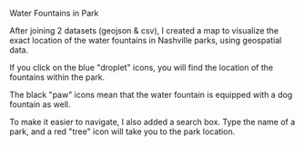 Water Fountains in Park

After joining 2 datasets (geojson & csv), I created a map to visualize the exact location of the water fountains in Nashville parks, using geospatial data.



If you click on the blue "droplet" icons, you will find the location of the fountains within the park.

The black "paw" icons mean that the water fountain is equipped with a dog fountain as well.



To make it easier to navigate, I also added a search box. Type the name of a park, and a red "tree" icon will take you to the park location.
